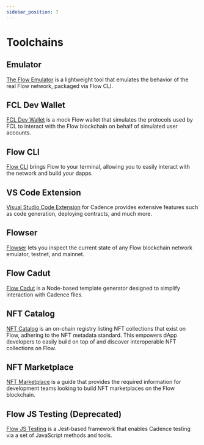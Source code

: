 ```yaml
---
sidebar_position: 7
---
```


# Toolchains

## Emulator

[The Flow Emulator](./emulator/index.md) is a lightweight tool that emulates the behavior of the real Flow network, packaged via Flow CLI.

## FCL Dev Wallet

[FCL Dev Wallet](./fcl-dev-wallet/index.md) is a mock Flow wallet that simulates the protocols used by FCL to interact with the Flow blockchain on behalf of simulated user accounts.

## Flow CLI

[Flow CLI](./flow-cli/index.md) brings Flow to your terminal, allowing you to easily interact with the network and build your dapps.

## VS Code Extension

[Visual Studio Code Extension](./vscode-extension/index.mdx) for Cadence provides extensive features such as code generation, deploying contracts, and much more.

## Flowser

[Flowser](https://flowser.dev/) lets you inspect the current state of any Flow blockchain network emulator, testnet, and mainnet.

## Flow Cadut

[Flow Cadut](./flow-cadut/api.md) is a Node-based template generator designed to simplify interaction with Cadence files.

## NFT Catalog

[NFT Catalog](./nft-catalog/overview.mdx) is an on-chain registry listing NFT collections that exist on Flow, adhering to the NFT metadata standard. This empowers dApp developers to easily build on top of and discover interoperable NFT collections on Flow.

## NFT Marketplace

[NFT Marketplace](./nft-marketplace/index.md) is a guide that provides the required information for development teams looking to build NFT marketplaces on the Flow blockchain.

## Flow JS Testing (Deprecated)

[Flow JS Testing](./flow-js-testing/index.md) is a Jest-based framework that enables Cadence testing via a set of JavaScript methods and tools.
